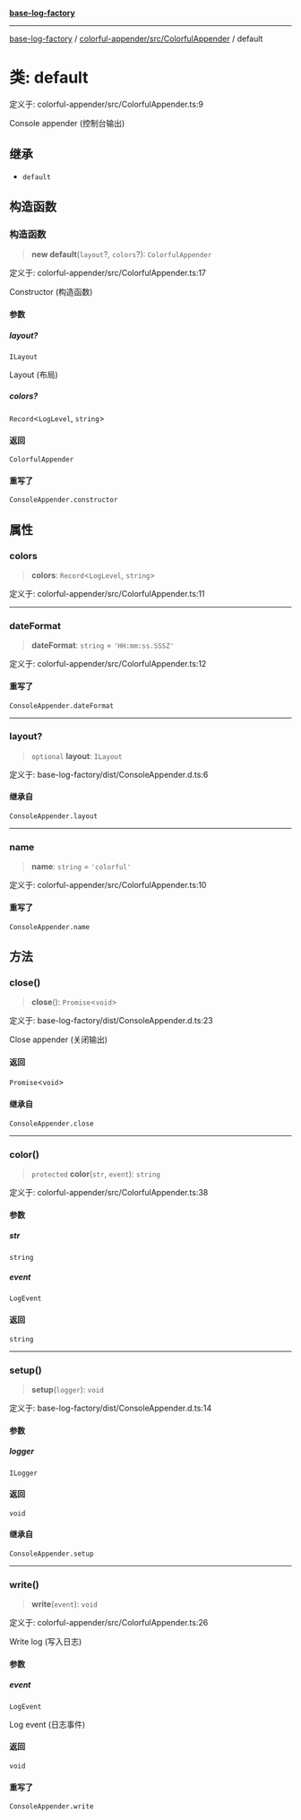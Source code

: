 [**base-log-factory**](../../../../index.md)

***

[base-log-factory](../../../../index.md) / [colorful-appender/src/ColorfulAppender](../index.md) / default

# 类: default

定义于: colorful-appender/src/ColorfulAppender.ts:9

Console appender (控制台输出)

## 继承

- `default`

## 构造函数

### 构造函数

> **new default**(`layout`?, `colors`?): `ColorfulAppender`

定义于: colorful-appender/src/ColorfulAppender.ts:17

Constructor (构造函数)

#### 参数

##### layout?

`ILayout`

Layout (布局)

##### colors?

`Record`\<`LogLevel`, `string`\>

#### 返回

`ColorfulAppender`

#### 重写了

`ConsoleAppender.constructor`

## 属性

### colors

> **colors**: `Record`\<`LogLevel`, `string`\>

定义于: colorful-appender/src/ColorfulAppender.ts:11

***

### dateFormat

> **dateFormat**: `string` = `'HH:mm:ss.SSSZ'`

定义于: colorful-appender/src/ColorfulAppender.ts:12

#### 重写了

`ConsoleAppender.dateFormat`

***

### layout?

> `optional` **layout**: `ILayout`

定义于: base-log-factory/dist/ConsoleAppender.d.ts:6

#### 继承自

`ConsoleAppender.layout`

***

### name

> **name**: `string` = `'colorful'`

定义于: colorful-appender/src/ColorfulAppender.ts:10

#### 重写了

`ConsoleAppender.name`

## 方法

### close()

> **close**(): `Promise`\<`void`\>

定义于: base-log-factory/dist/ConsoleAppender.d.ts:23

Close appender (关闭输出)

#### 返回

`Promise`\<`void`\>

#### 继承自

`ConsoleAppender.close`

***

### color()

> `protected` **color**(`str`, `event`): `string`

定义于: colorful-appender/src/ColorfulAppender.ts:38

#### 参数

##### str

`string`

##### event

`LogEvent`

#### 返回

`string`

***

### setup()

> **setup**(`logger`): `void`

定义于: base-log-factory/dist/ConsoleAppender.d.ts:14

#### 参数

##### logger

`ILogger`

#### 返回

`void`

#### 继承自

`ConsoleAppender.setup`

***

### write()

> **write**(`event`): `void`

定义于: colorful-appender/src/ColorfulAppender.ts:26

Write log (写入日志)

#### 参数

##### event

`LogEvent`

Log event (日志事件)

#### 返回

`void`

#### 重写了

`ConsoleAppender.write`
